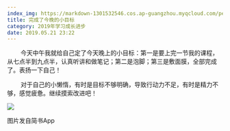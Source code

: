 ```yaml
---
index_img: https://markdown-1301532546.cos.ap-guangzhou.myqcloud.com/peipei_blog/20210921150006.jpeg
title: 完成了今晚的小目标
category: 2019年学习成长进步
date: 2019.05.21 23:22
---
```


        今天中午我就给自己定了今天晚上的小目标：第一是要上完一节我的课程，从七点半到九点半，认真听讲和做笔记；第二是泡脚；第三是敷面膜，全部完成了。表扬一下自己！

        对于自己的小懒惰，有时是目标不够明确，导致行动力不足，有时是精力不够，感觉疲惫。继续摸索改进吧！

![](https://markdown-1301532546.cos.ap-guangzhou.myqcloud.com/peipei_blog/20210921150006.jpeg)  

图片发自简书App